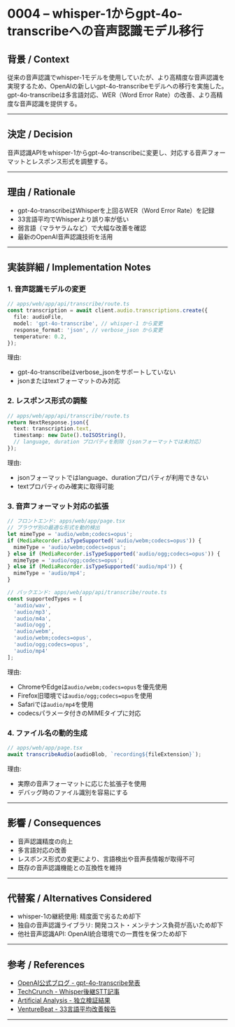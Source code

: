 # 0004 – whisper-1からgpt-4o-transcribeへの音声認識モデル移行

## 背景 / Context

従来の音声認識でwhisper-1モデルを使用していたが、より高精度な音声認識を実現するため、OpenAIの新しいgpt-4o-transcribeモデルへの移行を実施した。gpt-4o-transcribeは多言語対応、WER（Word Error Rate）の改善、より高精度な音声認識を提供する。

---

## 決定 / Decision

音声認識APIをwhisper-1からgpt-4o-transcribeに変更し、対応する音声フォーマットとレスポンス形式を調整する。

---

## 理由 / Rationale

- gpt-4o-transcribeはWhisperを上回るWER（Word Error Rate）を記録
- 33言語平均でWhisperより誤り率が低い
- 弱言語（マラヤラムなど）で大幅な改善を確認
- 最新のOpenAI音声認識技術を活用

---

## 実装詳細 / Implementation Notes

### 1. 音声認識モデルの変更

```ts
// apps/web/app/api/transcribe/route.ts
const transcription = await client.audio.transcriptions.create({
  file: audioFile,
  model: 'gpt-4o-transcribe', // whisper-1 から変更
  response_format: 'json', // verbose_json から変更
  temperature: 0.2,
});
```

理由:
- gpt-4o-transcribeはverbose_jsonをサポートしていない
- jsonまたはtextフォーマットのみ対応

### 2. レスポンス形式の調整

```ts
// apps/web/app/api/transcribe/route.ts
return NextResponse.json({
  text: transcription.text,
  timestamp: new Date().toISOString(),
  // language, duration プロパティを削除（jsonフォーマットでは未対応）
});
```

理由:
- jsonフォーマットではlanguage、durationプロパティが利用できない
- textプロパティのみ確実に取得可能

### 3. 音声フォーマット対応の拡張

```ts
// フロントエンド: apps/web/app/page.tsx
// ブラウザ別の最適な形式を動的検出
let mimeType = 'audio/webm;codecs=opus';
if (MediaRecorder.isTypeSupported('audio/webm;codecs=opus')) {
  mimeType = 'audio/webm;codecs=opus';
} else if (MediaRecorder.isTypeSupported('audio/ogg;codecs=opus')) {
  mimeType = 'audio/ogg;codecs=opus';
} else if (MediaRecorder.isTypeSupported('audio/mp4')) {
  mimeType = 'audio/mp4';
}
```

```ts
// バックエンド: apps/web/app/api/transcribe/route.ts
const supportedTypes = [
  'audio/wav', 
  'audio/mp3', 
  'audio/m4a', 
  'audio/ogg', 
  'audio/webm', 
  'audio/webm;codecs=opus',
  'audio/ogg;codecs=opus',
  'audio/mp4'
];
```

理由:
- ChromeやEdgeは`audio/webm;codecs=opus`を優先使用
- Firefox旧環境では`audio/ogg;codecs=opus`を使用
- Safariでは`audio/mp4`を使用
- codecsパラメータ付きのMIMEタイプに対応

### 4. ファイル名の動的生成

```ts
// apps/web/app/page.tsx
await transcribeAudio(audioBlob, `recording${fileExtension}`);
```

理由:
- 実際の音声フォーマットに応じた拡張子を使用
- デバッグ時のファイル識別を容易にする

---

## 影響 / Consequences

- 音声認識精度の向上
- 多言語対応の改善
- レスポンス形式の変更により、言語検出や音声長情報が取得不可
- 既存の音声認識機能との互換性を維持

---

## 代替案 / Alternatives Considered

- whisper-1の継続使用: 精度面で劣るため却下
- 独自の音声認識ライブラリ: 開発コスト・メンテナンス負荷が高いため却下
- 他社音声認識API: OpenAI統合環境での一貫性を保つため却下

---

## 参考 / References

- [OpenAI公式ブログ - gpt-4o-transcribe発表](https://openai.com)
- [TechCrunch - Whisper後継STT記事](https://techcrunch.com)
- [Artificial Analysis - 独立検証結果](https://artificialanalysis.ai)
- [VentureBeat - 33言語平均改善報告](https://venturebeat.com)

---